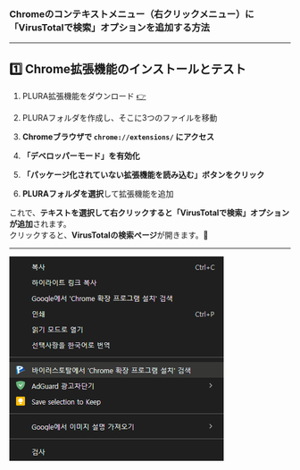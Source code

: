 ### **Chromeのコンテキストメニュー（右クリックメニュー）に「VirusTotalで検索」オプションを追加する方法**

---

## 1️⃣ **Chrome拡張機能のインストールとテスト**
1. PLURA拡張機能をダウンロード [👉](https://github.com/QubitSecurity/PLURA/tree/main/functions/browser-extention/chrome/virustotal-search/script)
2. PLURAフォルダを作成し、そこに3つのファイルを移動

3. **Chromeブラウザで `chrome://extensions/` にアクセス**
4. **「デベロッパーモード」を有効化**
5. **「パッケージ化されていない拡張機能を読み込む」ボタンをクリック**
6. **PLURAフォルダを選択**して拡張機能を追加

これで、**テキストを選択して右クリックすると「VirusTotalで検索」オプションが追加**されます。  
クリックすると、**VirusTotalの検索ページ**が開きます。🚀

---

![Chromeブラウザのコンテキストメニュー](image/menu.png)

